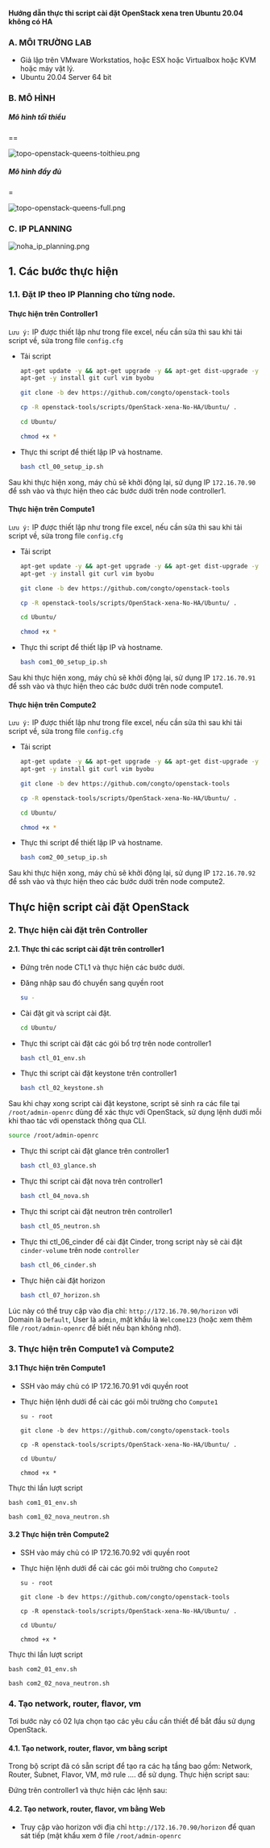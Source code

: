 #### Hướng dẫn thực thi script cài đặt OpenStack xena tren Ubuntu 20.04 không có HA

### A. MÔI TRƯỜNG LAB
- Giả lập trên VMware Workstatios, hoặc ESX hoặc Virtualbox hoặc KVM hoặc máy vật lý.
- Ubuntu 20.04 Server 64 bit

### B. MÔ HÌNH

##### Mô hình tối thiểu
==

![topo-openstack-queens-toithieu.png](/images/queens-images/topo-openstack-queens-toithieu.png)

##### Mô hình đầy đủ
=

![topo-openstack-queens-full.png](/images/queens-images/topo-openstack-queens-full.png)


### C. IP PLANNING


![noha_ip_planning.png](/images/queens-images/IP_Planning_queens.png)


## 1. Các bước thực hiện

### 1.1. Đặt IP theo IP Planning cho từng node.
#### Thực hiện trên Controller1
`Lưu ý:` IP được thiết lập như trong file excel, nếu cần sửa thì sau khi tải script về, sửa trong file `config.cfg`

  
- Tải script 
  
  ```sh
  apt-get update -y && apt-get upgrade -y && apt-get dist-upgrade -y
  apt-get -y install git curl vim byobu
  
  git clone -b dev https://github.com/congto/openstack-tools

  cp -R openstack-tools/scripts/OpenStack-xena-No-HA/Ubuntu/ .

  cd Ubuntu/

  chmod +x *
  ```
  
- Thực thi script để thiết lập IP và hostname.

  ```sh
  bash ctl_00_setup_ip.sh
  ```
  
Sau khi thực hiện xong, máy chủ sẽ khởi động lại, sử dụng IP `172.16.70.90` để ssh vào và thực hiện theo các bước dưới trên node controller1.

  
#### Thực hiện trên Compute1
`Lưu ý:` IP được thiết lập như trong file excel, nếu cần sửa thì sau khi tải script về, sửa trong file `config.cfg`

  
- Tải script 
	```sh
  apt-get update -y && apt-get upgrade -y && apt-get dist-upgrade -y
  apt-get -y install git curl vim byobu
  
  git clone -b dev https://github.com/congto/openstack-tools

  cp -R openstack-tools/scripts/OpenStack-xena-No-HA/Ubuntu/ .

  cd Ubuntu/

  chmod +x *
  ```
  
- Thực thi script để thiết lập IP và hostname.

  ```sh
  bash com1_00_setup_ip.sh
  ```
  
Sau khi thực hiện xong, máy chủ sẽ khởi động lại, sử dụng IP `172.16.70.91` để ssh vào và thực hiện theo các bước dưới trên node compute1.
  
#### Thực hiện trên Compute2
`Lưu ý:` IP được thiết lập như trong file excel, nếu cần sửa thì sau khi tải script về, sửa trong file `config.cfg`
  
- Tải script 
	```sh
  apt-get update -y && apt-get upgrade -y && apt-get dist-upgrade -y
  apt-get -y install git curl vim byobu
  
  git clone -b dev https://github.com/congto/openstack-tools

  cp -R openstack-tools/scripts/OpenStack-xena-No-HA/Ubuntu/ .

  cd Ubuntu/

  chmod +x *
  ```
  
- Thực thi script để thiết lập IP và hostname.

  ```sh
  bash com2_00_setup_ip.sh
  ```
  
Sau khi thực hiện xong, máy chủ sẽ khởi động lại, sử dụng IP `172.16.70.92` để ssh vào và thực hiện theo các bước dưới trên node compute2.
	
## Thực hiện script cài đặt OpenStack
### 2. Thực hiện cài đặt trên Controller
#### 2.1. Thực thi các script cài đặt trên controller1

- Đứng trên node CTL1 và thực hiện các bước dưới.
- Đăng nhập sau đó chuyển sang quyền root

	```sh
	su -
	```
	
- Cài đặt git và script cài đặt.
	```sh
  cd Ubuntu/
	```

- Thực thi script cài đặt các gói bổ trợ trên node controller1

  ```sh
  bash ctl_01_env.sh
  ```

- Thực thi script cài đặt keystone trên controller1

  ```sh
  bash ctl_02_keystone.sh
  ```

Sau khi chạy xong script cài đặt keystone, script sẽ sinh ra các file tại `/root/admin-openrc` dùng để xác thực với OpenStack, sử dụng lệnh dưới mỗi khi thao tác với openstack thông qua CLI.

  ```sh
  source /root/admin-openrc
  ```
  
- Thực thi script cài đặt glance trên controller1

  ```sh
  bash ctl_03_glance.sh
  ```
  
- Thực thi script cài đặt nova trên controller1

  ```sh
  bash ctl_04_nova.sh
  ```

- Thực thi script cài đặt neutron trên controller1

  ```sh
  bash ctl_05_neutron.sh
  ```

- Thực thi ctl_06_cinder để cài đặt Cinder, trong script này sẽ cài đặt `cinder-volume` trên node `controller`

  ```sh
  bash ctl_06_cinder.sh
  ```
- Thực hiện cài đặt horizon

  ```sh
  bash ctl_07_horizon.sh
  ```

Lúc này có thể truy cập vào địa chỉ: `http://172.16.70.90/horizon` với Domain là `Default`, User là `admin`, mật khẩu là `Welcome123` (hoặc xem thêm file `/root/admin-openrc` để biết nếu bạn không nhớ). 

### 3. Thực hiện trên Compute1 và Compute2
#### 3.1 Thực hiện trên Compute1

- SSH vào máy chủ có IP 172.16.70.91 với quyền root 
- Thực hiện lệnh dưới để cài các gói môi trường cho `Compute1`

  ```
  su - root
  
  git clone -b dev https://github.com/congto/openstack-tools
  
  cp -R openstack-tools/scripts/OpenStack-xena-No-HA/Ubuntu/ .
  
  cd Ubuntu/
  
  chmod +x *
  ```

Thực thi lần lượt script 
  
  ```
  bash com1_01_env.sh
  
  bash com1_02_nova_neutron.sh
  ```


#### 3.2 Thực hiện trên Compute2

- SSH vào máy chủ có IP 172.16.70.92 với quyền root 
- Thực hiện lệnh dưới để cài các gói môi trường cho `Compute2`

  ```
  su - root
  
  git clone -b dev https://github.com/congto/openstack-tools
  
  cp -R openstack-tools/scripts/OpenStack-xena-No-HA/Ubuntu/ .
  
  cd Ubuntu/
  
  chmod +x *
  ```

Thực thi lần lượt script 
  
  ```
  bash com2_01_env.sh
  
  bash com2_02_nova_neutron.sh
  ```

### 4. Tạo network, router, flavor, vm

Tơi bước này có 02 lựa chọn tạo các yêu cầu cần thiết để bắt đầu sử dụng OpenStack.

#### 4.1. Tạo network, router, flavor, vm bằng script
Trong bộ script đã có sẵn script để tạo ra các hạ tầng bao gồm: Network, Router, Subnet, Flavor, VM, mở rule .... để sử dụng. Thực hiện script sau:

Đứng trên controller1 và thực hiện các lệnh sau:




#### 4.2. Tạo network, router, flavor, vm bằng Web

- Truy cập vào horizon với địa chỉ `http://172.16.70.90/horizon` để quan sát tiếp (mật khẩu xem ở file `/root/admin-openrc`


